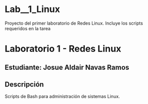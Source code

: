 # Lab__1_Linux
Proyecto del primer laboratorio de Redes Linux. Incluye los scripts requeridos en la tarea

# Laboratorio 1 - Redes Linux

## Estudiante: Josue Aldair Navas Ramos

## Descripción
Scripts de Bash para administración de sistemas Linux.

